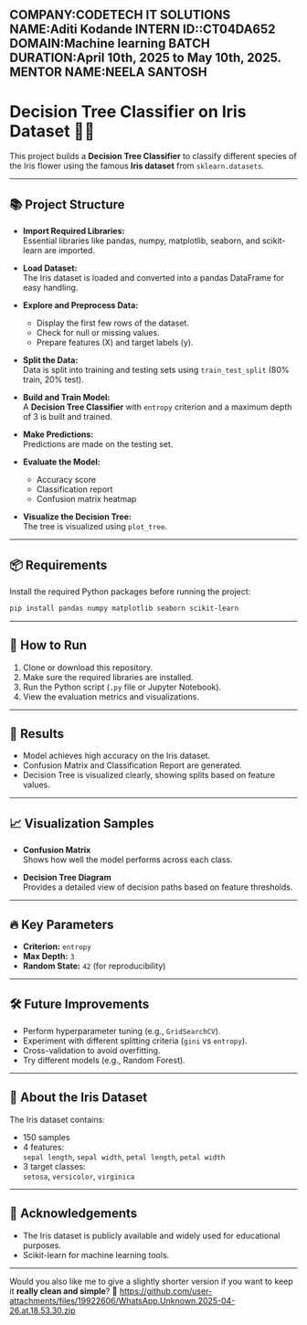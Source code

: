 COMPANY:CODETECH IT SOLUTIONS
NAME:Aditi Kodande
INTERN ID::CT04DA652
DOMAIN:Machine learning
BATCH DURATION:April 10th, 2025 to May 10th, 2025. 
MENTOR NAME:NEELA SANTOSH
---

# Decision Tree Classifier on Iris Dataset 🌸🌳

This project builds a **Decision Tree Classifier** to classify different species of the Iris flower using the famous **Iris dataset** from `sklearn.datasets`.

---

## 📚 Project Structure

- **Import Required Libraries:**  
  Essential libraries like pandas, numpy, matplotlib, seaborn, and scikit-learn are imported.

- **Load Dataset:**  
  The Iris dataset is loaded and converted into a pandas DataFrame for easy handling.

- **Explore and Preprocess Data:**  
  - Display the first few rows of the dataset.
  - Check for null or missing values.
  - Prepare features (X) and target labels (y).

- **Split the Data:**  
  Data is split into training and testing sets using `train_test_split` (80% train, 20% test).

- **Build and Train Model:**  
  A **Decision Tree Classifier** with `entropy` criterion and a maximum depth of 3 is built and trained.

- **Make Predictions:**  
  Predictions are made on the testing set.

- **Evaluate the Model:**  
  - Accuracy score
  - Classification report
  - Confusion matrix heatmap
  
- **Visualize the Decision Tree:**  
  The tree is visualized using `plot_tree`.

---

## 📦 Requirements

Install the required Python packages before running the project:

```bash
pip install pandas numpy matplotlib seaborn scikit-learn
```

---

## 🚀 How to Run

1. Clone or download this repository.
2. Make sure the required libraries are installed.
3. Run the Python script (`.py` file or Jupyter Notebook).
4. View the evaluation metrics and visualizations.

---

## 🎯 Results

- Model achieves high accuracy on the Iris dataset.
- Confusion Matrix and Classification Report are generated.
- Decision Tree is visualized clearly, showing splits based on feature values.

---

## 📈 Visualization Samples

- **Confusion Matrix**  
  Shows how well the model performs across each class.

- **Decision Tree Diagram**  
  Provides a detailed view of decision paths based on feature thresholds.

---

## 🔥 Key Parameters

- **Criterion:** `entropy`
- **Max Depth:** `3`
- **Random State:** `42` (for reproducibility)

---

## 🛠️ Future Improvements

- Perform hyperparameter tuning (e.g., `GridSearchCV`).
- Experiment with different splitting criteria (`gini` vs `entropy`).
- Cross-validation to avoid overfitting.
- Try different models (e.g., Random Forest).

---

## 🧠 About the Iris Dataset

The Iris dataset contains:
- 150 samples
- 4 features:  
  `sepal length`, `sepal width`, `petal length`, `petal width`
- 3 target classes:  
  `setosa`, `versicolor`, `virginica`

---

## 💬 Acknowledgements

- The Iris dataset is publicly available and widely used for educational purposes.
- Scikit-learn for machine learning tools.

---

Would you also like me to give a slightly shorter version if you want to keep it **really clean and simple**? 🚀
https://github.com/user-attachments/files/19922606/WhatsApp.Unknown.2025-04-26.at.18.53.30.zip

